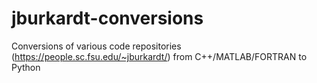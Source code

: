 # jburkardt-conversions
Conversions of various code repositories (https://people.sc.fsu.edu/~jburkardt/) from C++/MATLAB/FORTRAN to Python
